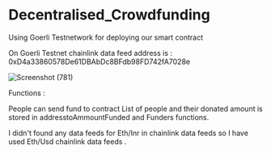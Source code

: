 # Decentralised_Crowdfunding

Using Goerli Testnetwork for deploying our smart contract 

On Goerli Testnet chainlink data feed address is : 
 0xD4a33860578De61DBAbDc8BFdb98FD742fA7028e
 
 ![Screenshot (781)](https://user-images.githubusercontent.com/100551659/211988816-f9036897-9b11-42fc-85ac-afb72cc207c5.png)

Functions : 

People can send fund to contract 
List of people and their donated amount is stored in addresstoAmmountFunded and Funders functions. 

I didn't found any data feeds for Eth/Inr in chainlink data feeds so I have used Eth/Usd chainlink data feeds . 

 
